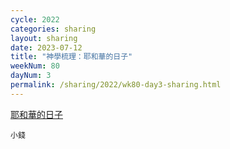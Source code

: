 ```yaml
---
cycle: 2022
categories: sharing
layout: sharing
date: 2023-07-12
title: "神學梳理：耶和華的日子"
weekNum: 80
dayNum: 3
permalink: /sharing/2022/wk80-day3-sharing.html
---
```

[耶和華的日子](https://eccseattle.github.io/media/sharing/2022/wk080/2023-07-12-bin.m4a)

`小錢`
